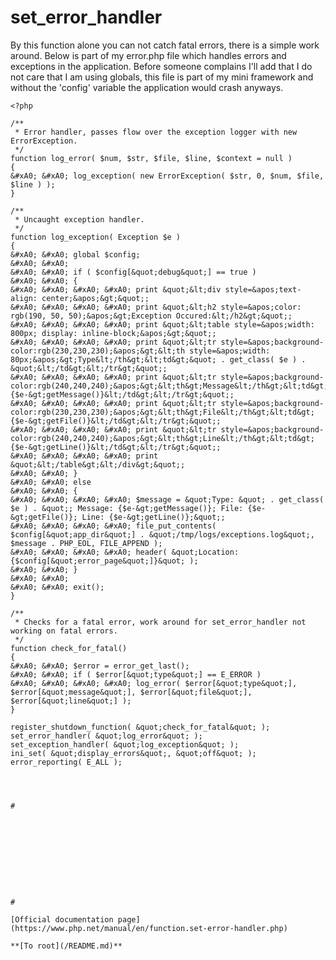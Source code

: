 # set_error_handler





By this function alone you can not catch fatal errors, there is a simple work around. Below is part of my error.php file which handles errors and exceptions in the application. Before someone complains I&apos;ll add that I do not care that I am using globals, this file is part of my mini framework and without the &apos;config&apos; variable the application would crash anyways.



```
<?php

/**
 * Error handler, passes flow over the exception logger with new ErrorException.
 */
function log_error( $num, $str, $file, $line, $context = null )
{
&#xA0; &#xA0; log_exception( new ErrorException( $str, 0, $num, $file, $line ) );
}

/**
 * Uncaught exception handler.
 */
function log_exception( Exception $e )
{
&#xA0; &#xA0; global $config;
&#xA0; &#xA0; 
&#xA0; &#xA0; if ( $config[&quot;debug&quot;] == true )
&#xA0; &#xA0; {
&#xA0; &#xA0; &#xA0; &#xA0; print &quot;&lt;div style=&apos;text-align: center;&apos;&gt;&quot;;
&#xA0; &#xA0; &#xA0; &#xA0; print &quot;&lt;h2 style=&apos;color: rgb(190, 50, 50);&apos;&gt;Exception Occured:&lt;/h2&gt;&quot;;
&#xA0; &#xA0; &#xA0; &#xA0; print &quot;&lt;table style=&apos;width: 800px; display: inline-block;&apos;&gt;&quot;;
&#xA0; &#xA0; &#xA0; &#xA0; print &quot;&lt;tr style=&apos;background-color:rgb(230,230,230);&apos;&gt;&lt;th style=&apos;width: 80px;&apos;&gt;Type&lt;/th&gt;&lt;td&gt;&quot; . get_class( $e ) . &quot;&lt;/td&gt;&lt;/tr&gt;&quot;;
&#xA0; &#xA0; &#xA0; &#xA0; print &quot;&lt;tr style=&apos;background-color:rgb(240,240,240);&apos;&gt;&lt;th&gt;Message&lt;/th&gt;&lt;td&gt;{$e-&gt;getMessage()}&lt;/td&gt;&lt;/tr&gt;&quot;;
&#xA0; &#xA0; &#xA0; &#xA0; print &quot;&lt;tr style=&apos;background-color:rgb(230,230,230);&apos;&gt;&lt;th&gt;File&lt;/th&gt;&lt;td&gt;{$e-&gt;getFile()}&lt;/td&gt;&lt;/tr&gt;&quot;;
&#xA0; &#xA0; &#xA0; &#xA0; print &quot;&lt;tr style=&apos;background-color:rgb(240,240,240);&apos;&gt;&lt;th&gt;Line&lt;/th&gt;&lt;td&gt;{$e-&gt;getLine()}&lt;/td&gt;&lt;/tr&gt;&quot;;
&#xA0; &#xA0; &#xA0; &#xA0; print &quot;&lt;/table&gt;&lt;/div&gt;&quot;;
&#xA0; &#xA0; }
&#xA0; &#xA0; else
&#xA0; &#xA0; {
&#xA0; &#xA0; &#xA0; &#xA0; $message = &quot;Type: &quot; . get_class( $e ) . &quot;; Message: {$e-&gt;getMessage()}; File: {$e-&gt;getFile()}; Line: {$e-&gt;getLine()};&quot;;
&#xA0; &#xA0; &#xA0; &#xA0; file_put_contents( $config[&quot;app_dir&quot;] . &quot;/tmp/logs/exceptions.log&quot;, $message . PHP_EOL, FILE_APPEND );
&#xA0; &#xA0; &#xA0; &#xA0; header( &quot;Location: {$config[&quot;error_page&quot;]}&quot; );
&#xA0; &#xA0; }
&#xA0; &#xA0; 
&#xA0; &#xA0; exit();
}

/**
 * Checks for a fatal error, work around for set_error_handler not working on fatal errors.
 */
function check_for_fatal()
{
&#xA0; &#xA0; $error = error_get_last();
&#xA0; &#xA0; if ( $error[&quot;type&quot;] == E_ERROR )
&#xA0; &#xA0; &#xA0; &#xA0; log_error( $error[&quot;type&quot;], $error[&quot;message&quot;], $error[&quot;file&quot;], $error[&quot;line&quot;] );
}

register_shutdown_function( &quot;check_for_fatal&quot; );
set_error_handler( &quot;log_error&quot; );
set_exception_handler( &quot;log_exception&quot; );
ini_set( &quot;display_errors&quot;, &quot;off&quot; );
error_reporting( E_ALL );


  

#





```
<?php
/**
 * throw exceptions based on E_* error types
 */
set_error_handler(function ($err_severity, $err_msg, $err_file, $err_line, array $err_context)
{
&#xA0; &#xA0; // error was suppressed with the @-operator
&#xA0; &#xA0; if (0 === error_reporting()) { return false;}
&#xA0; &#xA0; switch($err_severity)
&#xA0; &#xA0; {
&#xA0; &#xA0; &#xA0; &#xA0; case E_ERROR:&#xA0; &#xA0; &#xA0; &#xA0; &#xA0; &#xA0; &#xA0;&#xA0; throw new ErrorException&#xA0; &#xA0; &#xA0; &#xA0; &#xA0; &#xA0; ($err_msg, 0, $err_severity, $err_file, $err_line);
&#xA0; &#xA0; &#xA0; &#xA0; case E_WARNING:&#xA0; &#xA0; &#xA0; &#xA0; &#xA0; &#xA0;&#xA0; throw new WarningException&#xA0; &#xA0; &#xA0; &#xA0; &#xA0; ($err_msg, 0, $err_severity, $err_file, $err_line);
&#xA0; &#xA0; &#xA0; &#xA0; case E_PARSE:&#xA0; &#xA0; &#xA0; &#xA0; &#xA0; &#xA0; &#xA0;&#xA0; throw new ParseException&#xA0; &#xA0; &#xA0; &#xA0; &#xA0; &#xA0; ($err_msg, 0, $err_severity, $err_file, $err_line);
&#xA0; &#xA0; &#xA0; &#xA0; case E_NOTICE:&#xA0; &#xA0; &#xA0; &#xA0; &#xA0; &#xA0; &#xA0; throw new NoticeException&#xA0; &#xA0; &#xA0; &#xA0; &#xA0;&#xA0; ($err_msg, 0, $err_severity, $err_file, $err_line);
&#xA0; &#xA0; &#xA0; &#xA0; case E_CORE_ERROR:&#xA0; &#xA0; &#xA0; &#xA0; &#xA0; throw new CoreErrorException&#xA0; &#xA0; &#xA0; &#xA0; ($err_msg, 0, $err_severity, $err_file, $err_line);
&#xA0; &#xA0; &#xA0; &#xA0; case E_CORE_WARNING:&#xA0; &#xA0; &#xA0; &#xA0; throw new CoreWarningException&#xA0; &#xA0; &#xA0; ($err_msg, 0, $err_severity, $err_file, $err_line);
&#xA0; &#xA0; &#xA0; &#xA0; case E_COMPILE_ERROR:&#xA0; &#xA0; &#xA0;&#xA0; throw new CompileErrorException&#xA0; &#xA0;&#xA0; ($err_msg, 0, $err_severity, $err_file, $err_line);
&#xA0; &#xA0; &#xA0; &#xA0; case E_COMPILE_WARNING:&#xA0; &#xA0;&#xA0; throw new CoreWarningException&#xA0; &#xA0; &#xA0; ($err_msg, 0, $err_severity, $err_file, $err_line);
&#xA0; &#xA0; &#xA0; &#xA0; case E_USER_ERROR:&#xA0; &#xA0; &#xA0; &#xA0; &#xA0; throw new UserErrorException&#xA0; &#xA0; &#xA0; &#xA0; ($err_msg, 0, $err_severity, $err_file, $err_line);
&#xA0; &#xA0; &#xA0; &#xA0; case E_USER_WARNING:&#xA0; &#xA0; &#xA0; &#xA0; throw new UserWarningException&#xA0; &#xA0; &#xA0; ($err_msg, 0, $err_severity, $err_file, $err_line);
&#xA0; &#xA0; &#xA0; &#xA0; case E_USER_NOTICE:&#xA0; &#xA0; &#xA0; &#xA0;&#xA0; throw new UserNoticeException&#xA0; &#xA0; &#xA0;&#xA0; ($err_msg, 0, $err_severity, $err_file, $err_line);
&#xA0; &#xA0; &#xA0; &#xA0; case E_STRICT:&#xA0; &#xA0; &#xA0; &#xA0; &#xA0; &#xA0; &#xA0; throw new StrictException&#xA0; &#xA0; &#xA0; &#xA0; &#xA0;&#xA0; ($err_msg, 0, $err_severity, $err_file, $err_line);
&#xA0; &#xA0; &#xA0; &#xA0; case E_RECOVERABLE_ERROR:&#xA0;&#xA0; throw new RecoverableErrorException ($err_msg, 0, $err_severity, $err_file, $err_line);
&#xA0; &#xA0; &#xA0; &#xA0; case E_DEPRECATED:&#xA0; &#xA0; &#xA0; &#xA0; &#xA0; throw new DeprecatedException&#xA0; &#xA0; &#xA0;&#xA0; ($err_msg, 0, $err_severity, $err_file, $err_line);
&#xA0; &#xA0; &#xA0; &#xA0; case E_USER_DEPRECATED:&#xA0; &#xA0;&#xA0; throw new UserDeprecatedException&#xA0;&#xA0; ($err_msg, 0, $err_severity, $err_file, $err_line);
&#xA0; &#xA0; }
});

class WarningException&#xA0; &#xA0; &#xA0; &#xA0; &#xA0; &#xA0; &#xA0; extends ErrorException {}
class ParseException&#xA0; &#xA0; &#xA0; &#xA0; &#xA0; &#xA0; &#xA0; &#xA0; extends ErrorException {}
class NoticeException&#xA0; &#xA0; &#xA0; &#xA0; &#xA0; &#xA0; &#xA0;&#xA0; extends ErrorException {}
class CoreErrorException&#xA0; &#xA0; &#xA0; &#xA0; &#xA0; &#xA0; extends ErrorException {}
class CoreWarningException&#xA0; &#xA0; &#xA0; &#xA0; &#xA0; extends ErrorException {}
class CompileErrorException&#xA0; &#xA0; &#xA0; &#xA0;&#xA0; extends ErrorException {}
class CompileWarningException&#xA0; &#xA0; &#xA0;&#xA0; extends ErrorException {}
class UserErrorException&#xA0; &#xA0; &#xA0; &#xA0; &#xA0; &#xA0; extends ErrorException {}
class UserWarningException&#xA0; &#xA0; &#xA0; &#xA0; &#xA0; extends ErrorException {}
class UserNoticeException&#xA0; &#xA0; &#xA0; &#xA0; &#xA0;&#xA0; extends ErrorException {}
class StrictException&#xA0; &#xA0; &#xA0; &#xA0; &#xA0; &#xA0; &#xA0;&#xA0; extends ErrorException {}
class RecoverableErrorException&#xA0; &#xA0;&#xA0; extends ErrorException {}
class DeprecatedException&#xA0; &#xA0; &#xA0; &#xA0; &#xA0;&#xA0; extends ErrorException {}
class UserDeprecatedException&#xA0; &#xA0; &#xA0;&#xA0; extends ErrorException {}


  

#





```
<?php
/**
 * Used for logging all php notices,warings and etc in a file when error reporting
 * is set and display_errors is off
 * @uses used in prod env for logging all type of error of php code in a file for further debugging
 * and code performance
 * @author Aditya Mehrotra&lt;aditycse@gmail.com&gt;
 */
error_reporting(E_ALL);
ini_set(&quot;display_errors&quot;, &quot;off&quot;);
define(&apos;ERROR_LOG_FILE&apos;, &apos;/var/www/error.log&apos;);

/**
 * Custom error handler
 * @param integer $code
 * @param string $description
 * @param string $file
 * @param interger $line
 * @param mixed $context
 * @return boolean
 */
function handleError($code, $description, $file = null, $line = null, $context = null) {
&#xA0; &#xA0; $displayErrors = ini_get(&quot;display_errors&quot;);
&#xA0; &#xA0; $displayErrors = strtolower($displayErrors);
&#xA0; &#xA0; if (error_reporting() === 0 || $displayErrors === &quot;on&quot;) {
&#xA0; &#xA0; &#xA0; &#xA0; return false;
&#xA0; &#xA0; }
&#xA0; &#xA0; list($error, $log) = mapErrorCode($code);
&#xA0; &#xA0; $data = array(
&#xA0; &#xA0; &#xA0; &#xA0; &apos;level&apos; =&gt; $log,
&#xA0; &#xA0; &#xA0; &#xA0; &apos;code&apos; =&gt; $code,
&#xA0; &#xA0; &#xA0; &#xA0; &apos;error&apos; =&gt; $error,
&#xA0; &#xA0; &#xA0; &#xA0; &apos;description&apos; =&gt; $description,
&#xA0; &#xA0; &#xA0; &#xA0; &apos;file&apos; =&gt; $file,
&#xA0; &#xA0; &#xA0; &#xA0; &apos;line&apos; =&gt; $line,
&#xA0; &#xA0; &#xA0; &#xA0; &apos;context&apos; =&gt; $context,
&#xA0; &#xA0; &#xA0; &#xA0; &apos;path&apos; =&gt; $file,
&#xA0; &#xA0; &#xA0; &#xA0; &apos;message&apos; =&gt; $error . &apos; (&apos; . $code . &apos;): &apos; . $description . &apos; in [&apos; . $file . &apos;, line &apos; . $line . &apos;]&apos;
&#xA0; &#xA0; );
&#xA0; &#xA0; return fileLog($data);
}

/**
 * This method is used to write data in file
 * @param mixed $logData
 * @param string $fileName
 * @return boolean
 */
function fileLog($logData, $fileName = ERROR_LOG_FILE) {
&#xA0; &#xA0; $fh = fopen($fileName, &apos;a+&apos;);
&#xA0; &#xA0; if (is_array($logData)) {
&#xA0; &#xA0; &#xA0; &#xA0; $logData = print_r($logData, 1);
&#xA0; &#xA0; }
&#xA0; &#xA0; $status = fwrite($fh, $logData);
&#xA0; &#xA0; fclose($fh);
&#xA0; &#xA0; return ($status) ? true : false;
}

/**
 * Map an error code into an Error word, and log location.
 *
 * @param int $code Error code to map
 * @return array Array of error word, and log location.
 */
function mapErrorCode($code) {
&#xA0; &#xA0; $error = $log = null;
&#xA0; &#xA0; switch ($code) {
&#xA0; &#xA0; &#xA0; &#xA0; case E_PARSE:
&#xA0; &#xA0; &#xA0; &#xA0; case E_ERROR:
&#xA0; &#xA0; &#xA0; &#xA0; case E_CORE_ERROR:
&#xA0; &#xA0; &#xA0; &#xA0; case E_COMPILE_ERROR:
&#xA0; &#xA0; &#xA0; &#xA0; case E_USER_ERROR:
&#xA0; &#xA0; &#xA0; &#xA0; &#xA0; &#xA0; $error = &apos;Fatal Error&apos;;
&#xA0; &#xA0; &#xA0; &#xA0; &#xA0; &#xA0; $log = LOG_ERR;
&#xA0; &#xA0; &#xA0; &#xA0; &#xA0; &#xA0; break;
&#xA0; &#xA0; &#xA0; &#xA0; case E_WARNING:
&#xA0; &#xA0; &#xA0; &#xA0; case E_USER_WARNING:
&#xA0; &#xA0; &#xA0; &#xA0; case E_COMPILE_WARNING:
&#xA0; &#xA0; &#xA0; &#xA0; case E_RECOVERABLE_ERROR:
&#xA0; &#xA0; &#xA0; &#xA0; &#xA0; &#xA0; $error = &apos;Warning&apos;;
&#xA0; &#xA0; &#xA0; &#xA0; &#xA0; &#xA0; $log = LOG_WARNING;
&#xA0; &#xA0; &#xA0; &#xA0; &#xA0; &#xA0; break;
&#xA0; &#xA0; &#xA0; &#xA0; case E_NOTICE:
&#xA0; &#xA0; &#xA0; &#xA0; case E_USER_NOTICE:
&#xA0; &#xA0; &#xA0; &#xA0; &#xA0; &#xA0; $error = &apos;Notice&apos;;
&#xA0; &#xA0; &#xA0; &#xA0; &#xA0; &#xA0; $log = LOG_NOTICE;
&#xA0; &#xA0; &#xA0; &#xA0; &#xA0; &#xA0; break;
&#xA0; &#xA0; &#xA0; &#xA0; case E_STRICT:
&#xA0; &#xA0; &#xA0; &#xA0; &#xA0; &#xA0; $error = &apos;Strict&apos;;
&#xA0; &#xA0; &#xA0; &#xA0; &#xA0; &#xA0; $log = LOG_NOTICE;
&#xA0; &#xA0; &#xA0; &#xA0; &#xA0; &#xA0; break;
&#xA0; &#xA0; &#xA0; &#xA0; case E_DEPRECATED:
&#xA0; &#xA0; &#xA0; &#xA0; case E_USER_DEPRECATED:
&#xA0; &#xA0; &#xA0; &#xA0; &#xA0; &#xA0; $error = &apos;Deprecated&apos;;
&#xA0; &#xA0; &#xA0; &#xA0; &#xA0; &#xA0; $log = LOG_NOTICE;
&#xA0; &#xA0; &#xA0; &#xA0; &#xA0; &#xA0; break;
&#xA0; &#xA0; &#xA0; &#xA0; default :
&#xA0; &#xA0; &#xA0; &#xA0; &#xA0; &#xA0; break;
&#xA0; &#xA0; }
&#xA0; &#xA0; return array($error, $log);
}

//calling custom error handler
set_error_handler(&quot;handleError&quot;);

print_r($arra); //undefined variable
print_r($dssdfdfgg); //undefined variable
include_once &apos;file.php&apos;; //No such file or directory
php?>
```



  

#

[Official documentation page](https://www.php.net/manual/en/function.set-error-handler.php)

**[To root](/README.md)**
